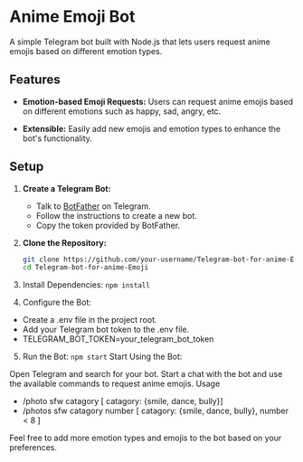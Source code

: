 # Anime Emoji Bot

A simple Telegram bot built with Node.js that lets users request anime emojis based on different emotion types.

## Features

- **Emotion-based Emoji Requests:** Users can request anime emojis based on different emotions such as happy, sad, angry, etc.

- **Extensible:** Easily add new emojis and emotion types to enhance the bot's functionality.

## Setup

1. **Create a Telegram Bot:**
   - Talk to [BotFather](https://t.me/botfather) on Telegram.
   - Follow the instructions to create a new bot.
   - Copy the token provided by BotFather.

2. **Clone the Repository:**
   ```bash
   git clone https://github.com/your-username/Telegram-bot-for-anime-Emoji.git
   cd Telegram-bot-for-anime-Emoji
3. Install Dependencies: `npm install`
4. Configure the Bot:
  - Create a .env file in the project root.
  - Add your Telegram bot token to the .env file.
  - TELEGRAM_BOT_TOKEN=your_telegram_bot_token
5. Run the Bot: `npm start`
Start Using the Bot:

Open Telegram and search for your bot.
Start a chat with the bot and use the available commands to request anime emojis.
Usage
  - /photo sfw catagory [ catagory: {smile, dance, bully}]
  - /photos sfw catagory number  [ catagory: {smile, dance, bully}, number < 8 ]

Feel free to add more emotion types and emojis to the bot based on your preferences.
